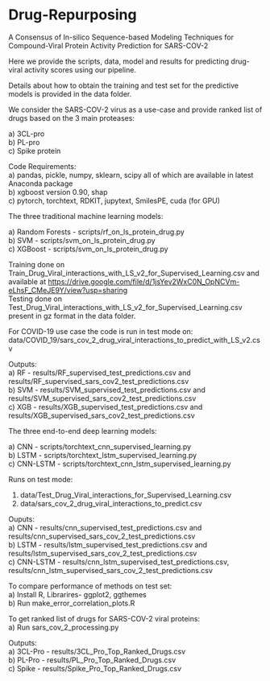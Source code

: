 # Drug-Repurposing
A Consensus of In-silico Sequence-based Modeling Techniques for Compound-Viral Protein Activity Prediction for SARS-COV-2  

Here we provide the scripts, data, model and results for predicting drug-viral activity scores using our pipeline.

Details about how to obtain the training and test set for the predictive models is provided in the data folder.

We consider the SARS-COV-2 virus as a use-case and provide ranked list of drugs based on the 3 main proteases:

a) 3CL-pro  
b) PL-pro  
c) Spike protein  


Code Requirements:  
a) pandas, pickle, numpy, sklearn, scipy all of which are available in latest Anaconda package  
b) xgboost version 0.90, shap   
c) pytorch, torchtext, RDKIT, jupytext, SmilesPE, cuda (for GPU)  


The three traditional machine learning models:

a) Random Forests - scripts/rf_on_ls_protein_drug.py  
b) SVM - scripts/svm_on_ls_protein_drug.py  
c) XGBoost - scripts/svm_on_ls_protein_drug.py

Training done on Train_Drug_Viral_interactions_with_LS_v2_for_Supervised_Learning.csv and available at https://drive.google.com/file/d/1jsYev2WxC0N_OpNCVm-eLhsF_CMeJE9Y/view?usp=sharing  
Testing done on Test_Drug_Viral_interactions_with_LS_v2_for_Supervised_Learning.csv present in gz format in the data folder.

For COVID-19 use case the code is run in test mode on: data/COVID_19/sars_cov_2_drug_viral_interactions_to_predict_with_LS_v2.csv  

Outputs:  
a) RF - results/RF_supervised_test_predictions.csv and results/RF_supervised_sars_cov2_test_predictions.csv  
b) SVM - results/SVM_supervised_test_predictions.csv and results/SVM_supervised_sars_cov2_test_predictions.csv  
c) XGB - results/XGB_supervised_test_predictions.csv and results/XGB_supervised_sars_cov2_test_predictions.csv   


The three end-to-end deep learning models:  

a) CNN - scripts/torchtext_cnn_supervised_learning.py  
b) LSTM - scripts/torchtext_lstm_supervised_learning.py  
c) CNN-LSTM - scripts/torchtext_cnn_lstm_supervised_learning.py  

Runs on test mode:  
1. data/Test_Drug_Viral_interactions_for_Supervised_Learning.csv  
2. data/sars_cov_2_drug_viral_interactions_to_predict.csv

Ouputs:  
a) CNN - results/cnn_supervised_test_predictions.csv and results/cnn_supervised_sars_cov_2_test_predictions.csv  
b) LSTM - results/lstm_supervised_test_predictions.csv and results/lstm_supervised_sars_cov_2_test_predictions.csv  
c) CNN-LSTM - results/cnn_lstm_supervised_test_predictions.csv, results/cnn_lstm_supervised_sars_cov_2_test_predictions.csv

To compare performance of methods on test set:  
a) Install R, Librarires- ggplot2, ggthemes  
b) Run make_error_correlation_plots.R  


To get ranked list of drugs for SARS-COV-2 viral proteins:   
a) Run sars_cov_2_processing.py

Outputs:  
a) 3CL-Pro - results/3CL_Pro_Top_Ranked_Drugs.csv  
b) PL-Pro - results/PL_Pro_Top_Ranked_Drugs.csv  
c) Spike  - results/Spike_Pro_Top_Ranked_Drugs.csv  

